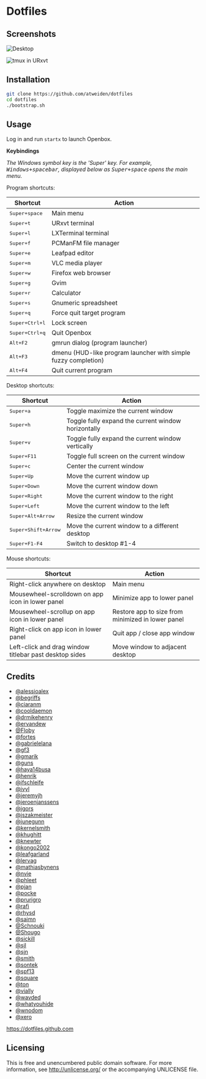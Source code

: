 Dotfiles
========

Screenshots
-----------

![Desktop](https://i.imgur.com/bEGxhbP.png)

![tmux in URxvt](https://i.imgur.com/2wYcZrz.png)


Installation
------------

```bash
git clone https://github.com/atweiden/dotfiles
cd dotfiles
./bootstrap.sh
```


Usage
-----

Log in and run `startx` to launch Openbox.

**Keybindings**

*The Windows symbol key is the 'Super' key. For example,
<kbd>Windows+spacebar</kbd>, displayed below as <kbd>Super+space</kbd>
opens the main menu.*

Program shortcuts:

Shortcut                | Action
---                     | ---
<kbd>Super+space</kbd>  | Main menu
<kbd>Super+t</kbd>      | URxvt terminal
<kbd>Super+l</kbd>      | LXTerminal terminal
<kbd>Super+f</kbd>      | PCManFM file manager
<kbd>Super+e</kbd>      | Leafpad editor
<kbd>Super+m</kbd>      | VLC media player
<kbd>Super+w</kbd>      | Firefox web browser
<kbd>Super+g</kbd>      | Gvim
<kbd>Super+r</kbd>      | Calculator
<kbd>Super+s</kbd>      | Gnumeric spreadsheet
<kbd>Super+q</kbd>      | Force quit target program
<kbd>Super+Ctrl+l</kbd> | Lock screen
<kbd>Super+Ctrl+q</kbd> | Quit Openbox
<kbd>Alt+F2</kbd>       | gmrun dialog (program launcher)
<kbd>Alt+F3</kbd>       | dmenu (HUD-like program launcher with simple fuzzy completion)
<kbd>Alt+F4</kbd>       | Quit current program

Desktop shortcuts:

Shortcut                     | Action
---                          | ---
<kbd>Super+a</kbd>           | Toggle maximize the current window
<kbd>Super+h</kbd>           | Toggle fully expand the current window horizontally
<kbd>Super+v</kbd>           | Toggle fully expand the current window vertically
<kbd>Super+F11</kbd>         | Toggle full screen on the current window
<kbd>Super+c</kbd>           | Center the current window
<kbd>Super+Up</kbd>          | Move the current window up
<kbd>Super+Down</kbd>        | Move the current window down
<kbd>Super+Right</kbd>       | Move the current window to the right
<kbd>Super+Left</kbd>        | Move the current window to the left
<kbd>Super+Alt+Arrow</kbd>   | Resize the current window
<kbd>Super+Shift+Arrow</kbd> | Move the current window to a different desktop
<kbd>Super+F1-F4</kbd>       | Switch to desktop #1-4

Mouse shortcuts:

Shortcut                                               | Action
---                                                    | ---
Right-click anywhere on desktop                        | Main menu
Mousewheel-scrolldown on app icon in lower panel       | Minimize app to lower panel
Mousewheel-scrollup on app icon in lower panel         | Restore app to size from minimized in lower panel
Right-click on app icon in lower panel                 | Quit app / close app window
Left-click and drag window titlebar past desktop sides | Move window to adjacent desktop


Credits
-------

- [@alessioalex](https://github.com/alessioalex/dotfiles)
- [@begriffs](https://github.com/begriffs/haskell-vim-now)
- [@ciaranm](https://github.com/ciaranm/dotfiles)
- [@cooldaemon](https://github.com/cooldaemon/myhome)
- [@drmikehenry](https://github.com/drmikehenry/vimfiles)
- [@ervandew](https://github.com/ervandew/dotfiles)
- [@Floby](https://github.com/Floby/vim-config)
- [@fortes](https://github.com/fortes/dotfiles)
- [@gabrielelana](https://github.com/gabrielelana/dotfiles)
- [@gf3](https://github.com/gf3/dotfiles)
- [@gmarik](https://github.com/gmarik/vimfiles)
- [@guns](https://github.com/guns/haus)
- [@haya14busa](https://github.com/haya14busa/dotfiles)
- [@henrik](https://github.com/henrik/dotfiles)
- [@ifschleife](https://github.com/ifschleife/dotfiles)
- [@ivyl](https://github.com/ivyl/vim-config)
- [@jeremyjh](https://github.com/jeremyjh/dotfiles)
- [@jeroenjanssens](https://github.com/jeroenjanssens/dotfiles)
- [@jgors](https://github.com/jgors/configs)
- [@jszakmeister](https://github.com/jszakmeister/vimuser-jszakmeister)
- [@junegunn](https://github.com/junegunn/dotfiles)
- [@kernelsmith](https://github.com/kernelsmith/env-customization)
- [@khughitt](https://github.com/khughitt/dotfiles)
- [@knewter](https://github.com/knewter/dotfiles)
- [@kongo2002](https://github.com/kongo2002/dotfiles)
- [@leafgarland](https://github.com/leafgarland/vimfiles)
- [@lervag](https://github.com/lervag/dotvim)
- [@mathiasbynens](https://github.com/mathiasbynens/dotfiles)
- [@nvie](https://github.com/nvie/vimrc)
- [@phleet](https://github.com/phleet/dotfiles)
- [@pjan](https://github.com/pjan/osx-dotfiles)
- [@pocke](https://github.com/pocke/dotfiles)
- [@prurigro](https://github.com/prurigro/darkcloud-vimconfig)
- [@rafi](https://github.com/rafi/.config)
- [@rhysd](https://github.com/rhysd/dotfiles)
- [@saimn](https://github.com/saimn/dotfiles)
- [@Schnouki](https://github.com/Schnouki/dotfiles)
- [@Shougo](https://github.com/Shougo/shougo-s-github)
- [@sickill](https://github.com/sickill/dotfiles)
- [@sjl](https://github.com/sjl/dotfiles)
- [@sjn](https://github.com/sjn/dotfiles)
- [@smith](https://github.com/smith/vim-config)
- [@sontek](https://github.com/sontek/dotfiles)
- [@spf13](https://github.com/spf13/spf13-vim)
- [@square](https://github.com/square/maximum-awesome)
- [@ton](https://github.com/ton/dotfiles)
- [@vially](https://github.com/vially/dotconfig)
- [@wavded](https://github.com/wavded/dotfiles)
- [@whatyouhide](https://github.com/whatyouhide/dotfiles)
- [@wnodom](https://github.com/wnodom/wnodom-vim-environment)
- [@xero](https://github.com/xero/dotfiles)

https://dotfiles.github.com


Licensing
---------

This is free and unencumbered public domain software. For more
information, see http://unlicense.org/ or the accompanying UNLICENSE file.

